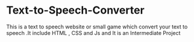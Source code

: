 # Text-to-Speech-Converter
This is a text to speech website or small game which convert your text to speech .It include HTML , CSS and Js and It is an Intermediate Project

